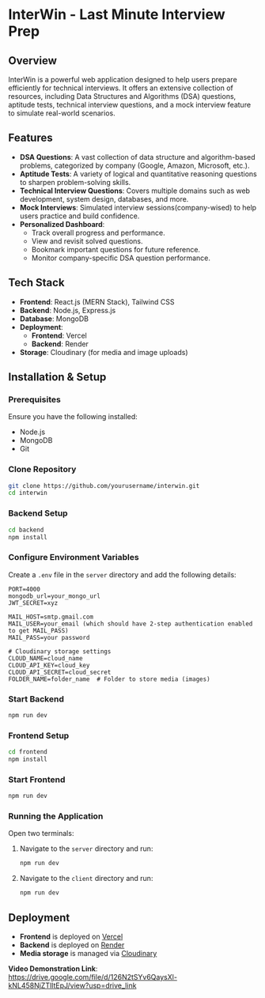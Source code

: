 # InterWin - Last Minute Interview Prep

## Overview

InterWin is a powerful web application designed to help users prepare efficiently for technical interviews. It offers an extensive collection of resources, including Data Structures and Algorithms (DSA) questions, aptitude tests, technical interview questions, and a mock interview feature to simulate real-world scenarios.

## Features

- **DSA Questions**: A vast collection of data structure and algorithm-based problems, categorized by company (Google, Amazon, Microsoft, etc.).
- **Aptitude Tests**: A variety of logical and quantitative reasoning questions to sharpen problem-solving skills.
- **Technical Interview Questions**: Covers multiple domains such as web development, system design, databases, and more.
- **Mock Interviews**: Simulated interview sessions(company-wised) to help users practice and build confidence.
- **Personalized Dashboard**:
  - Track overall progress and performance.
  - View and revisit solved questions.
  - Bookmark important questions for future reference.
  - Monitor company-specific DSA question performance.

## Tech Stack

- **Frontend**: React.js (MERN Stack), Tailwind CSS
- **Backend**: Node.js, Express.js
- **Database**: MongoDB
- **Deployment**:
  - **Frontend**: Vercel
  - **Backend**: Render
- **Storage**: Cloudinary (for media and image uploads)

## Installation & Setup

### Prerequisites

Ensure you have the following installed:

- Node.js
- MongoDB
- Git

### Clone Repository

```sh
git clone https://github.com/yourusername/interwin.git
cd interwin
```

### Backend Setup

```sh
cd backend
npm install
```

### Configure Environment Variables

Create a `.env` file in the `server` directory and add the following details:

```env
PORT=4000
mongodb_url=your_mongo_url
JWT_SECRET=xyz

MAIL_HOST=smtp.gmail.com
MAIL_USER=your_email (which should have 2-step authentication enabled to get MAIL_PASS)
MAIL_PASS=your password

# Cloudinary storage settings
CLOUD_NAME=cloud_name
CLOUD_API_KEY=cloud_key
CLOUD_API_SECRET=cloud_secret
FOLDER_NAME=folder_name  # Folder to store media (images)
```

### Start Backend

```sh
npm run dev
```

### Frontend Setup

```sh
cd frontend
npm install
```

### Start Frontend

```sh
npm run dev
```

### Running the Application

Open two terminals:

1. Navigate to the `server` directory and run:
   ```sh
   npm run dev
   ```
2. Navigate to the `client` directory and run:
   ```sh
   npm run dev
   ```

## Deployment

- **Frontend** is deployed on [Vercel](https://vercel.com)
- **Backend** is deployed on [Render](https://render.com)
- **Media storage** is managed via [Cloudinary](https://cloudinary.com)

**Video Demonstration Link**: https://drive.google.com/file/d/126N2tSYv6QaysXl-kNL458NjZTlItEpJ/view?usp=drive_link 

